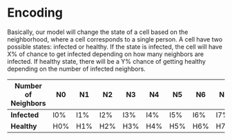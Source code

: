 # Encoding

Basically, our model will change the state of a cell based on the neighborhood, where a cell corresponds to a single person.
A cell have two possible states: infected or healthy. If the state is infected, the cell will have X% of chance to get infected depending  on how many neighbors are infected. If healthy state, there will be a Y% chance of getting healthy depending on the number of infected neighbors.

|Number of Neighbors| N0 | N1 | N2 | N3 | N4 | N5 | N6 | N7 | N8 | 
| --- | --- | --- | --- | --- | --- | --- | --- | --- | --- |  
|**Infected**| I0% | I1% | I2% | I3% | I4% | I5% | I6% | I7% | I8% | 
|**Healthy**| H0% | H1% | H2% | H3% | H4% | H5% | H6% | H7% | H8% | 